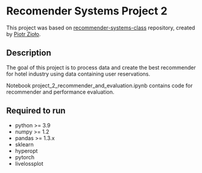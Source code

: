# Recomender Systems Project 2

This project was based on [recommender-systems-class](https://github.com/PiotrZiolo/recommender-systems-class.git) repository, created by [Piotr Zioło](https://github.com/PiotrZiolo).

## Description
The goal of this project is to process data and create the best recommender 
for hotel industry using data containing user reservations.

Notebook project_2_recommender_and_evaluation.ipynb contains code for recommender
and performance evaluation.

## Required to run

- python >= 3.9
- numpy >= 1.2
- pandas >= 1.3.x
- sklearn
- hyperopt
- pytorch
- livelossplot
